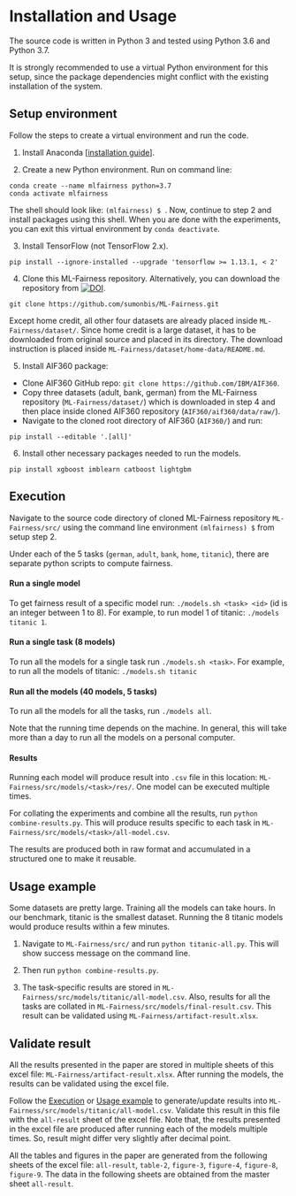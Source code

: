 # Installation and Usage

The source code is written in Python 3 and tested using Python 3.6 and Python 3.7.

It is strongly recommended to use a virtual Python environment for this setup, since the package dependencies might conflict with the existing installation of the system.

## Setup environment

Follow the steps to create a virtual environment and run the code.

1. Install Anaconda [[installation guide](https://docs.anaconda.com/anaconda/install/)].

2. Create a new Python environment. Run on command line:
```
conda create --name mlfairness python=3.7
conda activate mlfairness
```
The shell should look like: `(mlfairness) $ `. Now, continue to step 2 and install packages using this shell.
When you are done with the experiments, you can exit this virtual environment by `conda deactivate`.

3. Install TensorFlow (not TensorFlow 2.x).
```
pip install --ignore-installed --upgrade 'tensorflow >= 1.13.1, < 2'
```

4. Clone this ML-Fairness repository. Alternatively, you can download the repository from [![DOI](https://zenodo.org/badge/269506778.svg)](https://zenodo.org/badge/latestdoi/269506778).
```
git clone https://github.com/sumonbis/ML-Fairness.git
```
Except home credit, all other four datasets are already placed inside `ML-Fairness/dataset/`. Since home credit is a large dataset, it has to be downloaded from original source and placed in its directory. The download instruction is placed inside `ML-Fairness/dataset/home-data/README.md`.

5. Install AIF360 package:
  * Clone AIF360 GitHub repo: `git clone https://github.com/IBM/AIF360`.
  * Copy three datasets (adult, bank, german) from the ML-Fairness repository (`ML-Fairness/dataset/`) which is downloaded in step 4 and then place inside cloned AIF360 repository (`AIF360/aif360/data/raw/`).
  * Navigate to the cloned root directory of AIF360 (`AIF360/`) and run:
  ```
  pip install --editable '.[all]'
  ```

6. Install other necessary packages needed to run the models.

```
pip install xgboost imblearn catboost lightgbm
```

## Execution
Navigate to the source code directory of cloned ML-Fairness repository `ML-Fairness/src/` using the command line environment `(mlfairness) $` from setup step 2.

Under each of the 5 tasks (`german`, `adult`, `bank`, `home`, `titanic`), there are separate python scripts to compute fairness.

#### Run a single model
To get fairness result of a specific model run: `./models.sh <task> <id>` (id is an integer between 1 to 8). For example, to run model 1 of titanic: `./models titanic 1`.

#### Run a single task (8 models)
To run all the models for a single task run `./models.sh <task>`. For example, to run all the models of titanic: `./models.sh titanic`

#### Run all the models (40 models, 5 tasks)
To run all the models for all the tasks, run `./models all`.

Note that the running time depends on the machine. In general, this will take more than a day to run all the models on a personal computer.

#### Results
Running each model will produce result into `.csv` file in this location: `ML-Fairness/src/models/<task>/res/`. One model can be executed multiple times.

For collating the experiments and combine all the results, run `python combine-results.py`. This will produce results specific to each task in `ML-Fairness/src/models/<task>/all-model.csv`.

The results are produced both in raw format and accumulated in a structured one to make it reusable.

## Usage example
Some datasets are pretty large. Training all the models can take hours. In our benchmark, titanic is the smallest dataset. Running the 8 titanic models would produce results within a few minutes.

1. Navigate to `ML-Fairness/src/` and run `python titanic-all.py`. This will show success message on the command line.

2. Then run `python combine-results.py`.

3. The task-specific results are stored in `ML-Fairness/src/models/titanic/all-model.csv`. Also, results for all the tasks are collated in `ML-Fairness/src/models/final-result.csv`. This result can be validated using `ML-Fairness/artifact-result.xlsx`.


## Validate result
All the results presented in the paper are stored in multiple sheets of this excel file: `ML-Fairness/artifact-result.xlsx`. After running the models, the results can be validated using the excel file.

Follow the [Execution](#execution) or [Usage example](#usage-example) to generate/update results into `ML-Fairness/src/models/titanic/all-model.csv`. Validate this result in this file with the `all-result` sheet of the excel file. Note that, the results presented in the excel file are produced after running each of the models multiple times. So, result might differ very slightly after decimal point.

All the tables and figures in the paper are generated from the following sheets of the excel file: `all-result`, `table-2`, `figure-3`, `figure-4`, `figure-8`, `figure-9`. The data in the following sheets are obtained from the master sheet `all-result`.
